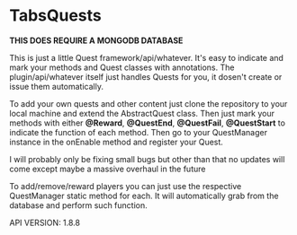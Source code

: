# TabsQuests
**THIS DOES REQUIRE A MONGODB DATABASE**

This is just a little Quest framework/api/whatever. It's easy to indicate and mark your methods and Quest classes with annotations. The plugin/api/whatever itself just handles Quests for you, it dosen't create or issue them automatically. 

To add your own quests and other content just clone the repository to your local machine and extend the AbstractQuest class. Then just mark your methods with either **@Reward**, **@QuestEnd**, **@QuestFail**, **@QuestStart** to indicate the function of each method. Then go to your QuestManager instance in the onEnable method and register your Quest.

I will probably only be fixing small bugs but other than that no updates will come except maybe a massive overhaul in the future


To add/remove/reward players you can just use the respective QuestManager static method for each. It will automatically grab from the database and perform such function.

API VERSION: 1.8.8
